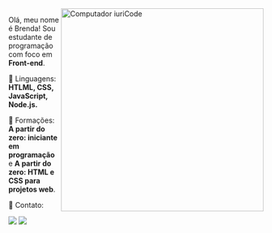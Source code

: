 <img src="https://raw.githubusercontent.com/MicaelliMedeiros/micaellimedeiros/master/image/computer-illustration.png" min-width="400px" max-width="400px" width="400px" align="right" alt="Computador iuriCode">

<p align="left"> 
  Olá, meu nome é Brenda! Sou estudante de programação com foco em <strong>Front-end</strong>.<br>
</p>

<p align="left">
  🦄 Linguagens: <strong>HTLML, CSS, JavaScript, Node.js.</strong>
</p>

<p align="left">
  💼 Formações: <strong>A partir do zero: iniciante em programação</strong> e <strong>A partir do zero: HTML e CSS para projetos web</strong>.
</p>

<p align="left">
  💌 Contato:
</p>

<p align="left">
  <a href="#" alt="Gmail">
  <img src="https://img.shields.io/badge/-Gmail-FF0000?style=flat-square&labelColor=FF0000&logo=gmail&logoColor=white&link=https://mail.google.com/mail/?tab=rm&ogbl" /></a>

  <a href="#" alt="Linkedin">
  <img src="https://img.shields.io/badge/-Linkedin-0e76a8?style=flat-square&logo=Linkedin&logoColor=white&link=https://www.linkedin.com/in/brenda-bragan%C3%A7a-82b9221bb/" /></a>
